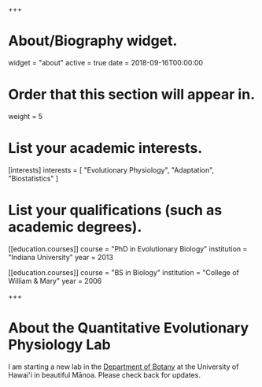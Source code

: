 +++
# About/Biography widget.
widget = "about"
active = true
date = 2018-09-16T00:00:00

# Order that this section will appear in.
weight = 5

# List your academic interests.
[interests]
  interests = [
    "Evolutionary Physiology",
    "Adaptation",
    "Biostatistics"
  ]

# List your qualifications (such as academic degrees).
[[education.courses]]
  course = "PhD in Evolutionary Biology"
  institution = "Indiana University"
  year = 2013

[[education.courses]]
  course = "BS in Biology"
  institution = "College of William & Mary"
  year = 2006
 
+++

# About the Quantitative Evolutionary Physiology Lab

I am starting a new lab in the [Department of Botany](http://www.botany.hawaii.edu/) at the University of Hawai'i in beautiful M&amacr;noa. Please check back for updates.

